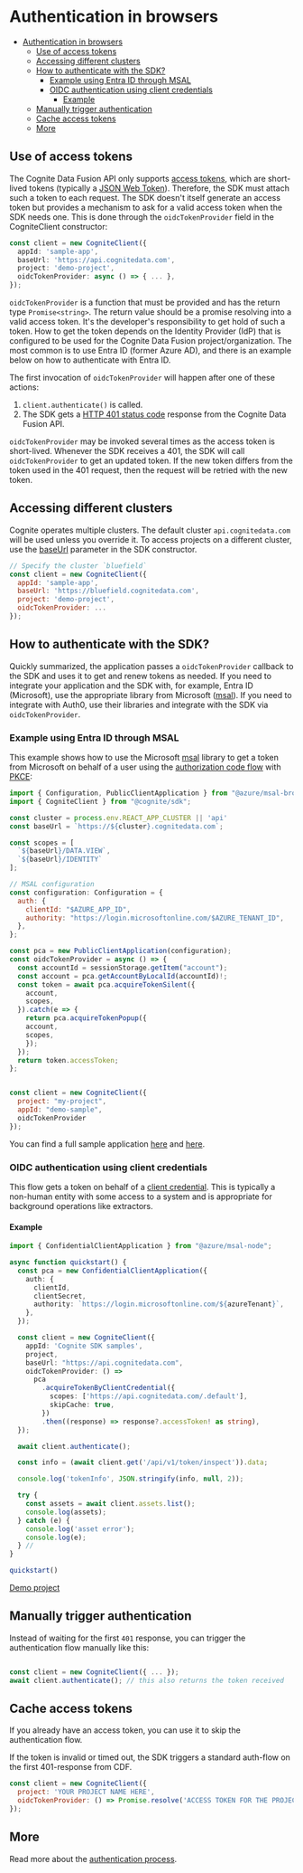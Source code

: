# Authentication in browsers

- [Authentication in browsers](#authentication-in-browsers)
  - [Use of access tokens](#use-of-access-tokens)
  - [Accessing different clusters](#accessing-different-clusters)
  - [How to authenticate with the SDK?](#how-to-authenticate-with-the-sdk)
    - [Example using Entra ID through MSAL](#example-using-entra-id-through-msal)
    - [OIDC authentication using client credentials](#oidc-authentication-using-client-credentials)
      - [Example](#example)
  - [Manually trigger authentication](#manually-trigger-authentication)
  - [Cache access tokens](#cache-access-tokens)
  - [More](#more)

## Use of access tokens

The Cognite Data Fusion API only supports [access tokens](https://datatracker.ietf.org/doc/html/rfc6749#section-1.4), which are short-lived tokens (typically a [JSON Web Token](https://datatracker.ietf.org/doc/html/rfc7519)). Therefore, the SDK must attach such a token to each request. The SDK doesn't itself generate an access token but provides a mechanism to ask for a valid access token when the SDK needs one. This is done through the `oidcTokenProvider` field in the CogniteClient constructor:

```ts
const client = new CogniteClient({
  appId: 'sample-app',
  baseUrl: 'https://api.cognitedata.com',
  project: 'demo-project',
  oidcTokenProvider: async () => { ... },
});
```

`oidcTokenProvider` is a function that must be provided and has the return type `Promise<string>`. The return value should be a promise resolving into a valid access token. It's the developer's responsibility to get hold of such a token. How to get the token depends on the Identity Provider (IdP) that is configured to be used for the Cognite Data Fusion project/organization. The most common is to use Entra ID (former Azure AD), and there is an example below on how to authenticate with Entra ID.

The first invocation of `oidcTokenProvider` will happen after one of these actions:
1. `client.authenticate()` is called.
2. The SDK gets a [HTTP 401 status code](https://developer.mozilla.org/en-US/docs/Web/HTTP/Status/401) response from the Cognite Data Fusion API.

`oidcTokenProvider` may be invoked several times as the access token is short-lived. Whenever the SDK receives a 401, the SDK will call `oidcTokenProvider` to get an updated token. If the new token differs from the token used in the 401 request, then the request will be retried with the new token.

## Accessing different clusters

Cognite operates multiple clusters. The default cluster `api.cognitedata.com` will be
used unless you override it. To access projects on a different cluster, use the [baseUrl](https://cognitedata.github.io/cognite-sdk-js/interfaces/clientoptions.html#baseurl) parameter in the SDK constructor.

```js
// Specify the cluster `bluefield`
const client = new CogniteClient({
  appId: 'sample-app',
  baseUrl: 'https://bluefield.cognitedata.com',
  project: 'demo-project',
  oidcTokenProvider: ...
});
```

## How to authenticate with the SDK?

Quickly summarized, the application passes a `oidcTokenProvider` callback to the SDK and uses it to get and renew tokens as needed. If you need to integrate your application and the SDK with, for example, Entra ID (Microsoft), use the appropriate library
from Microsoft ([msal](https://www.npmjs.com/package/@azure/msal-browser)). If you need to integrate with Auth0, use their libraries and integrate with the SDK via `oidcTokenProvider`.

### Example using Entra ID through MSAL

This example shows how to use the Microsoft [msal](https://github.com/AzureAD/microsoft-authentication-library-for-js/tree/dev/lib/msal-browser) library to get a token from Microsoft on behalf of a user using the [authorization code flow](https://oauth.net/2/grant-types/authorization-code/) with [PKCE](https://oauth.net/2/pkce/):

```js
import { Configuration, PublicClientApplication } from "@azure/msal-browser";
import { CogniteClient } from "@cognite/sdk";

const cluster = process.env.REACT_APP_CLUSTER || 'api'
const baseUrl = `https://${cluster}.cognitedata.com`;

const scopes = [
  `${baseUrl}/DATA.VIEW`,
  `${baseUrl}/IDENTITY`
];

// MSAL configuration
const configuration: Configuration = {
  auth: {
    clientId: "$AZURE_APP_ID",
    authority: "https://login.microsoftonline.com/$AZURE_TENANT_ID",
  },
};

const pca = new PublicClientApplication(configuration);
const oidcTokenProvider = async () => {
  const accountId = sessionStorage.getItem("account");
  const account = pca.getAccountByLocalId(accountId)!;
  const token = await pca.acquireTokenSilent({
    account,
    scopes,
  }).catch(e => {
    return pca.acquireTokenPopup({
    account,
    scopes,
    });
  });
  return token.accessToken;
};


const client = new CogniteClient({
  project: "my-project",
  appId: "demo-sample",
  oidcTokenProvider
});

```

You can find a full sample application [here](https://github.com/cognitedata/cognite-sdk-js/tree/master/samples/react/msal-browser-react/) and [here](https://github.com/cognitedata/cognite-sdk-js/tree/master/samples/react/msal-advanced-browser-react).

### OIDC authentication using client credentials

This flow gets a token on behalf of a [client credential](https://docs.microsoft.com/en-us/azure/active-directory/develop/v2-oauth2-client-creds-grant-flow). This is typically a non-human entity with some access to a system and is appropriate for
background operations like extractors.

#### Example

```ts
import { ConfidentialClientApplication } from "@azure/msal-node";

async function quickstart() {
  const pca = new ConfidentialClientApplication({
    auth: {
      clientId,
      clientSecret,
      authority: `https://login.microsoftonline.com/${azureTenant}`,
    },
  });

  const client = new CogniteClient({
    appId: 'Cognite SDK samples',
    project,
    baseUrl: "https://api.cognitedata.com",
    oidcTokenProvider: () =>
      pca
        .acquireTokenByClientCredential({
          scopes: ['https://api.cognitedata.com/.default'],
          skipCache: true,
        })
        .then((response) => response?.accessToken! as string),
  });

  await client.authenticate();

  const info = (await client.get('/api/v1/token/inspect')).data;

  console.log('tokenInfo', JSON.stringify(info, null, 2));

  try {
    const assets = await client.assets.list();
    console.log(assets);
  } catch (e) {
    console.log('asset error');
    console.log(e);
  } //
}

quickstart()
```

[Demo project](https://github.com/cognitedata/cognite-sdk-js/tree/master/samples/nodejs/oidc-typescript)

## Manually trigger authentication

Instead of waiting for the first `401` response, you can trigger the authentication flow manually like this:

```ts

const client = new CogniteClient({ ... });
await client.authenticate(); // this also returns the token received
```

## Cache access tokens

If you already have an access token, you can use it to skip the authentication flow.

<!-- (See this [section](#tokens) on how to get hold of the token). -->

If the token is invalid or timed out, the SDK triggers a standard auth-flow on the first 401-response from CDF.

```js
const client = new CogniteClient({
  project: 'YOUR PROJECT NAME HERE',
  oidcTokenProvider: () => Promise.resolve('ACCESS TOKEN FOR THE PROJECT HERE'),
});
```

## More

Read more about the [authentication process](https://developer.cognite.com/dev/guides/iam/external-application#tokens).
